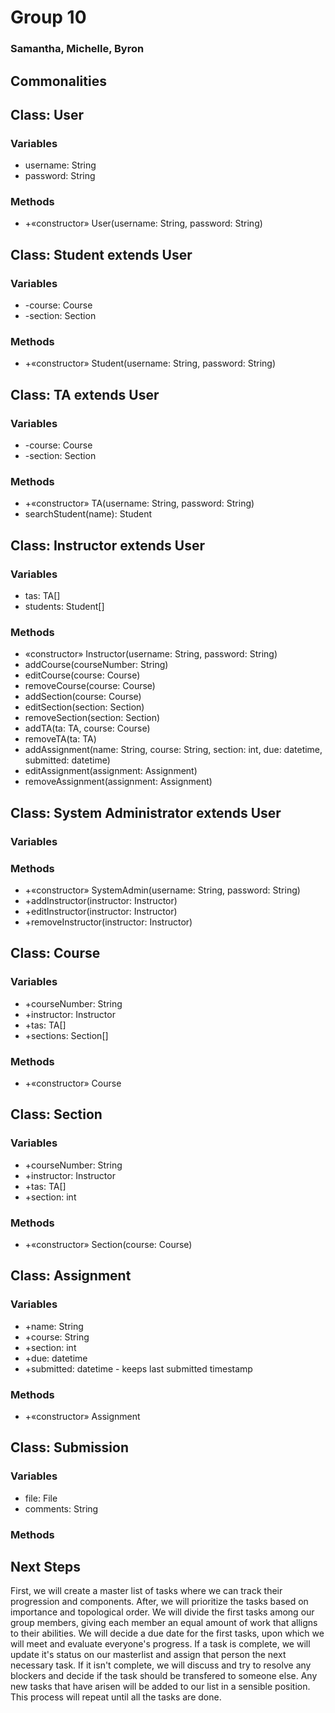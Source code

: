 # Group 10
### Samantha, Michelle, Byron

## Commonalities
## Class: User
### Variables
- username: String
- password: String
### Methods
- +«constructor» User(username: String, password: String)
## Class: Student extends User
### Variables
- -course: Course
- -section: Section
### Methods
- +«constructor» Student(username: String, password: String)
## Class: TA extends User
### Variables
- -course: Course
- -section: Section
### Methods
- +«constructor» TA(username: String, password: String)
- searchStudent(name): Student
## Class: Instructor extends User
### Variables
- tas: TA[]
- students: Student[]
### Methods
- «constructor» Instructor(username: String, password: String)
- addCourse(courseNumber: String)
- editCourse(course: Course)
- removeCourse(course: Course)
- addSection(course: Course)
- editSection(section: Section)
- removeSection(section: Section)
- addTA(ta: TA, course: Course)
- removeTA(ta: TA)
- addAssignment(name: String, course: String, section: int, due: datetime, submitted: datetime)
- editAssignment(assignment: Assignment)
- removeAssignment(assignment: Assignment)
## Class: System Administrator extends User
### Variables
### Methods
- +«constructor» SystemAdmin(username: String, password: String)
- +addInstructor(instructor: Instructor)
- +editInstructor(instructor: Instructor)
- +removeInstructor(instructor: Instructor)
## Class: Course
### Variables
- +courseNumber: String
- +instructor: Instructor
- +tas: TA[]
- +sections: Section[]
### Methods
- +«constructor» Course
## Class: Section
### Variables
- +courseNumber: String
- +instructor: Instructor
- +tas: TA[]
- +section: int
### Methods
- +«constructor» Section(course: Course)
## Class: Assignment
### Variables
- +name: String
- +course: String
- +section: int
- +due: datetime
- +submitted: datetime - keeps last submitted timestamp
### Methods
- +«constructor» Assignment
## Class: Submission
### Variables
- file: File
- comments: String
### Methods


## Next Steps
First, we will create a master list of tasks where we can track their progression and components.  After, we will prioritize the tasks based on importance and topological order.  We will divide the first tasks among our group members, giving each member an equal amount of work that alligns to their abilities.  We will decide a due date for the first tasks, upon which we will meet and evaluate everyone's progress.  If a task is complete, we will update it's status on our masterlist and assign that person the next necessary task.  If it isn't complete, we will discuss and try to resolve any blockers and decide if the task should be transfered to someone else.  Any new tasks that have arisen will be added to our list in a sensible position.  This process will repeat until all the tasks are done.
